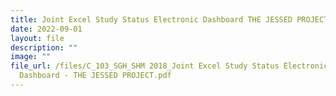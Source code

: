 ```yaml
---
title: Joint Excel Study Status Electronic Dashboard THE JESSED PROJECT
date: 2022-09-01
layout: file
description: ""
image: ""
file_url: /files/C_103_SGH_SHM 2018_Joint Excel Study Status Electronic
  Dashboard - THE JESSED PROJECT.pdf
---
```

